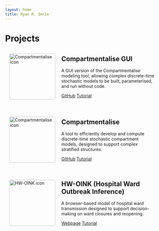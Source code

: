 ```yaml
---
layout: home
title: Ryan M. Imrie
---
```


# Projects

<div class="project-card" style="display: flex; align-items: center; margin-bottom: 2em; padding: 1em;">
  <img src="{{ site.baseurl }}/assets/images/Icon_compartmentaliseGUI.jpg" alt="Compartmentalise icon" style="width: 150px; height: auto; border-radius: 4px; margin-right: 20px;">
  <div>
    <h2 style="margin-top: 0; overflow-wrap: break-word;">Compartmentalise GUI</h2>
    <p>A GUI version of the Compartmentalise modeling tool, allowing complex discrete-time stochastic models to be built, parameterised, and run without code.</p>
    <a href="/compartmentalise" class="project-button">GitHub</a>
    <a href="/tutorials/compartmentalise" class="project-button-secondary">Tutorial</a>
  </div>
</div>


<div class="project-card" style="display: flex; align-items: center; margin-bottom: 2em; padding: 1em;">
  <img src="{{ site.baseurl }}/assets/images/Icon_compartmentalise.jpg" alt="Compartmentalise icon" style="width: 150px; height: auto; border-radius: 4px; margin-right: 20px;">
  <div>
    <h2 style="margin-top: 0; overflow-wrap: break-word;">Compartmentalise</h2>
    <p>A tool to efficiently develop and compute discrete-time stochastic compartment models, designed to support complex stratified structures.</p>
    <a href="/compartmentalise" class="project-button">GitHub</a>
    <a href="/tutorials/compartmentalise" class="project-button-secondary">Tutorial</a>
  </div>
</div>


<div class="project-card" style="display: flex; align-items: center; margin-bottom: 2em; padding: 1em;">
  <img src="{{ site.baseurl }}/assets/images/Icon_HWOINK.jpg" alt="HW-OINK icon" style="width: 150px; height: auto; border-radius: 4px; margin-right: 20px;">
  <div>
    <h2 style="margin-top: 0;">HW-OINK (Hospital Ward Outbreak Inference)</h2>
    <p>A browser-based model of hospital ward transmission designed to support decision-making on ward closures and reopening.</p>
    <a href="/oink/hw" class="project-button">Webpage</a>
    <a href="/tutorials/hwoink" class="project-button-secondary">Tutorial</a>
  </div>
</div>

